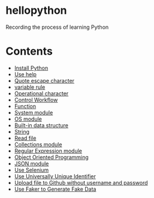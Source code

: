 # hellopython
Recording the process of learning Python
# Contents  
- [Install Python](./source/00_install_python.rst)  <!-- markdown comment： link to other file in this repo -->
- [Use help](./source/01_use_help.rst)
- [Quote escape character](./source/02_quote_escape_character.rst)
- [variable rule](./source/03_var_name_rule.rst)
- [Operational character](./source/04_operational_character.rst)
- [Control Workflow](./source/05_control_workflow.rst)
- [Function](./source/06_function.rst)
- [System module](./source/07_system_module.rst)
- [OS module](./source/08_os_module.rst) 
- [Built-in data structure](./source/09_built-in_data_structure.rst)
- [String](./source/10_str.rst)
- [Read file](./source/11_file_read_write.rst)
- [Collections module](./source/12_collections_module.rst)
- [Regular Expression module](./source/13_re_module.rst) 
- [Object Oriented Programming](./source/14_object_oriented_programming.rst)
- [JSON module](./source/15_json_module.rst) 
- [Use Selenium](./source/16_selenium_install_and_use.rst)
- [Use Universally Unique Identifier](./source/17_univeral_unique_identifier.rst)
- [Upload file to Github without username and password](./source/18_upload_file_to_github_without_username_and_password.rst)
- [Use Faker to Generate Fake Data](./source/19_faker_generate_fake_data.rst)
